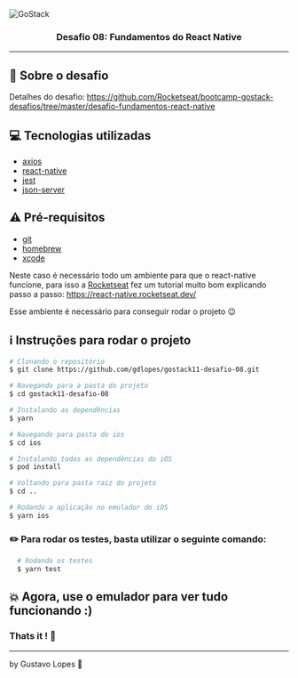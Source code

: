 <img alt="GoStack" src="https://storage.googleapis.com/golden-wind/bootcamp-gostack/header-desafios.png" />

<h3 align="center">
  Desafio 08: Fundamentos do React Native
</h3>

---

## :rocket: Sobre o desafio

Detalhes do desafio: https://github.com/Rocketseat/bootcamp-gostack-desafios/tree/master/desafio-fundamentos-react-native

## :computer: Tecnologias utilizadas

- [axios](https://www.npmjs.com/package/axios)
- [react-native](https://reactnative.dev/)
- [jest](https://jestjs.io/docs/en/getting-started.html)
- [json-server](https://www.npmjs.com/package/json-server)

## :warning: Pré-requisitos

- [git](https://git-scm.com/)
- [homebrew](https://brew.sh/index_pt-br)
- [xcode](https://developer.apple.com/xcode/)

Neste caso é necessário todo um ambiente para que o react-native funcione, para isso a [Rocketseat](https://rocketseat.com.br/) fez um tutorial muito bom explicando passo a passo: https://react-native.rocketseat.dev/

Esse ambiente é necessário para conseguir rodar o projeto :wink:

## :information_source: Instruções para rodar o projeto

```bash
# Clonando o repositório
$ git clone https://github.com/gdlopes/gostack11-desafio-08.git

# Navegando para a pasta do projeto
$ cd gostack11-desafio-08

# Instalando as dependências
$ yarn

# Navegando para pasta do ios
$ cd ios

# Instalando todas as dependências do iOS
$ pod install

# Voltando para pasta raiz do projeto
$ cd ..

# Rodando a aplicação no emulador do iOS
$ yarn ios

```

### :pencil2: Para rodar os testes, basta utilizar o seguinte comando:

```bash
  # Rodando os testes
  $ yarn test
```

## :boom: Agora, use o emulador para ver tudo funcionando :)

### Thats it ! :wave:

---

by Gustavo Lopes :tada:
